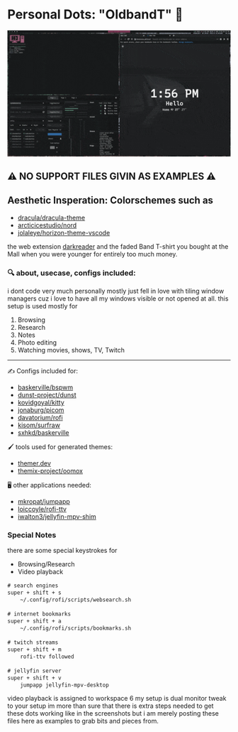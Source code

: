 # Personal Dots: "OldbandT" 👕
![preview](preview.gif)
## ⚠️ NO SUPPORT FILES GIVIN AS EXAMPLES ⚠️
## Aesthetic Insperation: Colorschemes such as

- [dracula/dracula-theme](https://github.com/dracula/dracula-theme)
- [arcticicestudio/nord](https://github.com/arcticicestudio/nord)
- [jolaleye/horizon-theme-vscode](https://github.com/jolaleye/horizon-theme-vscode)

the web extension [darkreader](https://darkreader.org/) and the faded Band T-shirt you bought at the Mall when you were younger for entirely too much money.

### 🔍 about, usecase, configs included:
i dont code very much personally mostly just fell in love with tiling window managers cuz i love to have all my windows visible or not opened at all. this setup is used mostly for

1.  Browsing
2.  Research
3.  Notes
4.  Photo editing
5.  Watching movies, shows, TV, Twitch

---

✍️ Configs included for: 
- [baskerville/bspwm](https://github.com/baskerville/bspwm)
- [dunst-project/dunst](https://github.com/dunst-project/dunst)
- [kovidgoyal/kitty](https://github.com/kovidgoyal/kitty)
- [jonaburg/picom](https://github.com/jonaburg/picom)
- [davatorium/rofi](https://github.com/davatorium/rofi)
- [kisom/surfraw](https://github.com/kisom/surfraw)
- [sxhkd/baskerville](https://github.com/baskerville/sxhkd) 

🖌️ tools used for generated themes:
- [themer.dev](https://themer.dev/?colors.dark.accent0=%239b5c78&colors.dark.accent1=%23ec9e9b&colors.dark.accent2=%2374ae93&colors.dark.accent3=%2374ae93&colors.dark.accent4=%236d959f&colors.dark.accent5=%23878a9b&colors.dark.accent6=%23a5b0b8&colors.dark.accent7=%23b294bb&colors.dark.shade0=%23181A1B&colors.dark.shade1=%23343637&colors.dark.shade2=%23515253&colors.dark.shade3=%236D6E6F&colors.dark.shade4=%23898A8A&colors.dark.shade5=%23A6A6A6&colors.dark.shade6=%23C2C2C2&colors.dark.shade7=%23D0D0D0&colors.light.accent0=%23F03E4D&colors.light.accent1=%23F37735&colors.light.accent2=%23EEBA21&colors.light.accent3=%2397BD2D&colors.light.accent4=%231FC598&colors.light.accent5=%2353A6E1&colors.light.accent6=%23BF65F0&colors.light.accent7=%23EE4EB8&colors.light.shade0=%23FFFCFF&colors.light.shade1=%23E0DCE0&colors.light.shade2=%23C1BCC2&colors.light.shade3=%23A29DA3&colors.light.shade4=%23847E85&colors.light.shade5=%23656066&colors.light.shade6=%23474247&colors.light.shade7=%23282629&activeColorSet=dark&calculateIntermediaryShades.dark=false&calculateIntermediaryShades.light=false)
- [themix-project/oomox](https://github.com/themix-project/oomox)

🖥️ other applications needed:
- [mkropat/jumpapp](https://github.com/mkropat/jumpapp)
- [loiccoyle/rofi-ttv](https://github.com/loiccoyle/rofi-ttv)
- [iwalton3/jellyfin-mpv-shim](https://github.com/iwalton3/jellyfin-mpv-shim)

### Special Notes
there are some special keystrokes for

-   Browsing/Research
-   Video playback

```
# search engines
super + shift + s
    ~/.config/rofi/scripts/websearch.sh

# internet bookmarks
super + shift + a
    ~/.config/rofi/scripts/bookmarks.sh

# twitch streams
super + shift + m
    rofi-ttv followed

# jellyfin server
super + shift + v
    jumpapp jellyfin-mpv-desktop

```
video playback is assigned to workspace 6
my setup is dual monitor tweak to your setup
im more than sure that there is extra steps needed to get these dots working like in
the screenshots but i am merely posting these files here as examples to grab
bits and pieces from.


